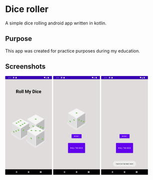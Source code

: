 # Dice roller

A simple dice rolling android app written in kotlin.

## Purpose

This app was created for practice purposes during my education.

## Screenshots

<img src="readMeImg/Screenshot1.png" width="150"> <img src="readMeImg/Screenshot2.png" width="150"> <img src="readMeImg/Screenshot3.png" width="150">


<!--![](readMeImg/Screenshot1.png) ![](readMeImg/Screenshot2.png) ![](readMeImg/Screenshot3.png)
